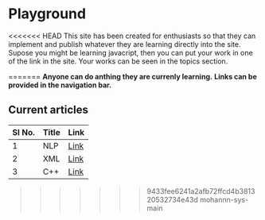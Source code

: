 # Playground


<<<<<<< HEAD
This site has been created for enthusiasts so that they can implement and publish whatever they are learning directly into the site. 
Supose you might be learning javacript, then you can put your work in one of the link in the site. Your works can be seen in the topics section.

=======
**Anyone can do anthing they are currenly learning.**
**Links can be provided in the navigation bar.**

## Current articles
| Sl No. | Title | Link | 
| ------ | ---------- | -----------|
| 1 | NLP | [Link](articles/Nlp.html)|
| 2 | XML | [Link](articles/spray.xml)|
| 3 | C++ | [Link]()|
>>>>>>> 9433fee6241a2afb72ffcd4b381320532734e43d
>>>>>>> mohannn-sys-main
